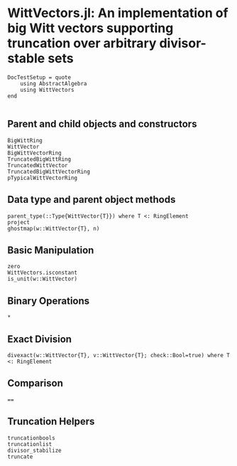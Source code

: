 # WittVectors.jl: An implementation of big Witt vectors supporting truncation over arbitrary divisor-stable sets
```@meta
DocTestSetup = quote
	using AbstractAlgebra
	using WittVectors
end
```
```@contents
```
## Parent and child objects and constructors

```@docs
BigWittRing
WittVector
BigWittVectorRing
TruncatedBigWittRing
TruncatedWittVector
TruncatedBigWittVectorRing
pTypicalWittVectorRing
```

## Data type and parent object methods
```@docs
parent_type(::Type{WittVector{T}}) where T <: RingElement
project
ghostmap(w::WittVector{T}, n)
```

## Basic Manipulation
```@docs
zero
WittVectors.isconstant
is_unit(w::WittVector)
```
## Binary Operations
```@docs
*
```

## Exact Division
```@docs
divexact(w::WittVector{T}, v::WittVector{T}; check::Bool=true) where T <: RingElement
```

## Comparison
```@docs
==
```

## Truncation Helpers
```@docs
truncationbools
truncationlist
divisor_stabilize
truncate
```

```@index
```
